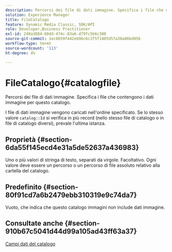 ```yaml
---
description: Percorsi dei file di dati immagine. Specifica i file che contengono i dati immagine per questo catalogo.
solution: Experience Manager
title: FileCatalogo
feature: Dynamic Media Classic, SDK/API
role: Developer,Business Practitioner
exl-id: 240a3884-68dd-474c-83a6-d79fc5b6c300
source-git-commit: 1ec8b59f442eb96c6c3f5f1405d57a38a86bd056
workflow-type: tm+mt
source-wordcount: '113'
ht-degree: 4%

---
```


# FileCatalogo{#catalogfile}

Percorsi dei file di dati immagine. Specifica i file che contengono i dati immagine per questo catalogo.

I file di dati immagine vengono caricati nell&#39;ordine specificato. Se lo stesso valore `catalog::Id` si verifica in più record (nello stesso file di catalogo o in file di catalogo diversi), prevale l&#39;ultima istanza.

## Proprietà {#section-6da55f145ecd4e31a5de52637a436983}

Uno o più valori di stringa di testo, separati da virgole. Facoltativo. Ogni valore deve essere un percorso o un percorso di file assoluto relativo alla cartella del catalogo.

## Predefinito {#section-80f91cd7a6b2479ebb310319e9c74da7}

Vuoto, che indica che questo catalogo immagini non include dati immagine.

## Consultate anche {#section-910b67c5041d44d99a105ad43ff63a37}

[Campi dati del catalogo](../../../../../is-api/image-catalog/image-serving-api-ref/c-image-catalog-reference/c-overview/c-catalog-data-fields/c-catalog-data-fields.md#concept-b19581028ec44f98b9f5943624403d29)
